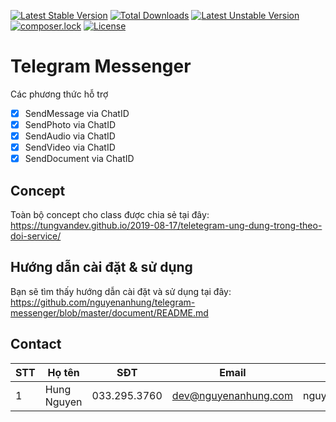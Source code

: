 [![Latest Stable Version](https://poser.pugx.org/nguyenanhung/telegram-messenger/v/stable)](https://packagist.org/packages/nguyenanhung/telegram-messenger)
[![Total Downloads](https://poser.pugx.org/nguyenanhung/telegram-messenger/downloads)](https://packagist.org/packages/nguyenanhung/telegram-messenger)
[![Latest Unstable Version](https://poser.pugx.org/nguyenanhung/telegram-messenger/v/unstable)](https://packagist.org/packages/nguyenanhung/telegram-messenger)
[![composer.lock](https://poser.pugx.org/nguyenanhung/telegram-messenger/composerlock)](https://packagist.org/packages/nguyenanhung/telegram-messenger)
[![License](https://poser.pugx.org/nguyenanhung/telegram-messenger/license)](https://packagist.org/packages/nguyenanhung/telegram-messenger)
# Telegram Messenger

Các phương thức hỗ trợ

- [x] SendMessage via ChatID
- [x] SendPhoto via ChatID
- [x] SendAudio via ChatID
- [x] SendVideo via ChatID
- [x] SendDocument via ChatID

## Concept
Toàn bộ concept cho class được chia sẻ tại đây: https://tungvandev.github.io/2019-08-17/teletegram-ung-dung-trong-theo-doi-service/

## Hướng dẫn cài đặt & sử dụng
Bạn sẽ tìm thấy hướng dẫn cài đặt và sử dụng tại đây: https://github.com/nguyenanhung/telegram-messenger/blob/master/document/README.md

## Contact

| STT  | Họ tên         | SĐT           | Email           | Skype            |
| ---- | -------------- | ------------- | --------------- | ---------------- |
| 1    | Hung Nguyen | 033.295.3760 | dev@nguyenanhung.com | nguyenanhung5891 |

